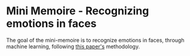 # Mini Memoire - Recognizing emotions in faces

The goal of the mini-memoire is to recognize emotions in faces, through machine learning, following [this paper's](https://github.com/bonaert/mini-memoire/raw/master/articles/Echo%20State%20Networks.pdf) methodology.
